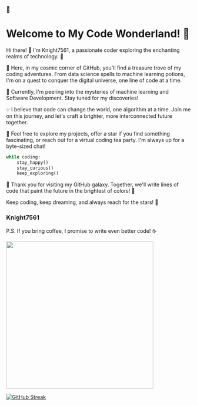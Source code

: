 ### 👋

# Welcome to My Code Wonderland! 🌟

Hi there! 👋 I'm Knight7561, a passionate coder exploring the enchanting realms of technology. 🚀


🌌 Here, in my cosmic corner of GitHub, you'll find a treasure trove of my coding adventures. From data science spells to machine learning potions, I'm on a quest to conquer the digital universe, one line of code at a time.

🔭 Currently, I'm peering into the mysteries of machine learning and Software Development. Stay tuned for my discoveries!

💡 I believe that code can change the world, one algorithm at a time. Join me on this journey, and let's craft a brighter, more interconnected future together.

🌟 Feel free to explore my projects, offer a star if you find something fascinating, or reach out for a virtual coding tea party. I'm always up for a byte-sized chat!

```python
while coding:
    stay_happy()
    stay_curious()
    keep_exploring()
```

🚀 Thank you for visiting my GitHub galaxy. Together, we'll write lines of code that paint the future in the brightest of colors! 🎨

Keep coding, keep dreaming, and always reach for the stars! 🌠

### Knight7561

P.S. If you bring coffee, I promise to write even better code! ☕

<html>
  <body>
<img src="https://github-readme-stats.vercel.app/api?username=Knight7561&show_icons=true&theme=ADD_THEME_HERE" width="400"/>
  </body>
</html>
    
[![GitHub Streak](https://streak-stats.demolab.com/?user=Knight7561)](https://git.io/streak-stats)
